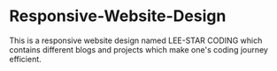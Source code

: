 # Responsive-Website-Design
This is a responsive website design named LEE-STAR CODING which contains different blogs and projects which make one's coding journey efficient. 
